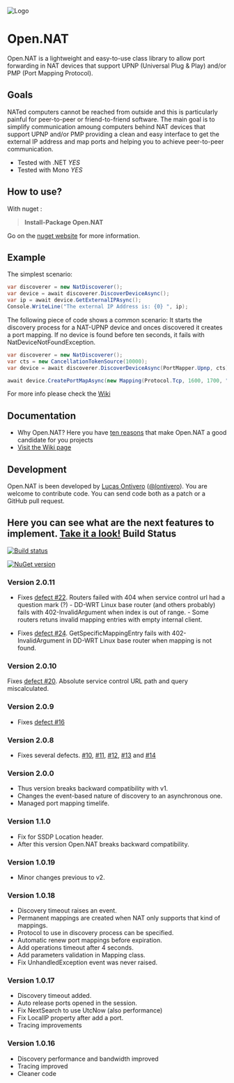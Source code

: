 ![Logo](https://github.com/lontivero/Open.Nat/raw/gh-pages/images/logos/128.jpg)

Open.NAT
======

Open.NAT is a lightweight and easy-to-use class library to allow port forwarding in NAT devices that support UPNP (Universal Plug & Play) and/or PMP (Port Mapping Protocol). 


Goals
-----
NATed computers cannot be reached from outside and this is particularly painful for peer-to-peer or friend-to-friend software.
The main goal is to simplify communication amoung computers behind NAT devices that support UPNP and/or PMP providing a clean 
and easy interface to get the external IP address and map ports and helping you to achieve peer-to-peer communication. 

+ Tested with .NET  _YES_
+ Tested with Mono  _YES_

How to use?
-----------
With nuget :
> **Install-Package Open.NAT** 

Go on the [nuget website](https://www.nuget.org/packages/Open.Nat/) for more information.

Example
--------

The simplest scenario:

```c#
var discoverer = new NatDiscoverer();
var device = await discoverer.DiscoverDeviceAsync();
var ip = await device.GetExternalIPAsync();
Console.WriteLine("The external IP Address is: {0} ", ip);
```

The following piece of code shows a common scenario: It starts the discovery process for a NAT-UPNP device and onces discovered it creates a port mapping. If no device is found before ten seconds, it fails with NatDeviceNotFoundException.


```c#
var discoverer = new NatDiscoverer();
var cts = new CancellationTokenSource(10000);
var device = await discoverer.DiscoverDeviceAsync(PortMapper.Upnp, cts);

await device.CreatePortMapAsync(new Mapping(Protocol.Tcp, 1600, 1700, "The mapping name"));
```

For more info please check the [Wiki](https://github.com/lontivero/Open.Nat/wiki)

Documentation
-------------
+ Why Open.NAT? Here you have [ten reasons](https://github.com/lontivero/Open.NAT/wiki/Why-Open.NAT) that make Open.NAT a good candidate for you projects
+ [Visit the Wiki page](https://github.com/lontivero/Open.Nat/wiki)

Development
-----------
Open.NAT is been developed by [Lucas Ontivero](http://geeks.ms/blogs/lontivero) ([@lontivero](http://twitter.com/lontivero)). 
You are welcome to contribute code. You can send code both as a patch or a GitHub pull request. 

Here you can see what are the next features to implement. [Take it a look!](https://trello.com/b/rkHdEm5H/open-nat)
Build Status
------------

[![Build status](https://ci.appveyor.com/api/projects/status/dadcbt26mrlri8cg)](https://ci.appveyor.com/project/lontivero/open-nat)

[![NuGet version](https://badge.fury.io/nu/open.nat.png)](http://badge.fury.io/nu/open.nat)

### Version 2.0.11
* Fixes [defect #22](https://github.com/lontivero/Open.NAT/issues/22). 
Routers failed with 404 when service control url had a question mark (?) - DD-WRT Linux base router (and others probably) fails with
402-InvalidArgument when index is out of range. - Some routers retuns invalid mapping entries with empty internal client.

* Fixes [defect #24](https://github.com/lontivero/Open.NAT/issues/24).
GetSpecificMappingEntry fails with
402-InvalidArgument in DD-WRT Linux base router when mapping is not found.

### Version 2.0.10
Fixes [defect #20](https://github.com/lontivero/Open.NAT/issues/20). Absolute service control URL path and query miscalculated.   


### Version 2.0.9
* Fixes [defect #16](https://github.com/lontivero/Open.NAT/issues/16)

### Version 2.0.8
* Fixes several defects. [#10](https://github.com/lontivero/Open.NAT/issues/10), 
[#11](https://github.com/lontivero/Open.NAT/issues/11), [#12](https://github.com/lontivero/Open.NAT/issues/12),
[#13](https://github.com/lontivero/Open.NAT/issues/13) and [#14](https://github.com/lontivero/Open.NAT/issues/12)

### Version 2.0.0
* Thus version breaks backward compatibility with v1.
* Changes the event-based nature of discovery to an asynchronous one.
* Managed port mapping timelife.

### Version 1.1.0
* Fix for SSDP Location header.
* After this version Open.NAT breaks backward compatibility.

### Version 1.0.19
* Minor changes previous to v2.

### Version 1.0.18
* Discovery timeout raises an event.
* Permanent mappings are created when NAT only supports that kind of mappings.
* Protocol to use in discovery process can be specified.
* Automatic renew port mappings before expiration.
* Add operations timeout after 4 seconds.
* Add parameters validation in Mapping class.
* Fix UnhandledException event was never raised.

### Version 1.0.17
*  Discovery timeout added.
*  Auto release ports opened in the session.
*  Fix NextSearch to use UtcNow (also performance)
*  Fix LocalIP property after add a port.
*  Tracing improvements

### Version 1.0.16
*  Discovery performance and bandwidth improved
*  Tracing improved
*  Cleaner code

